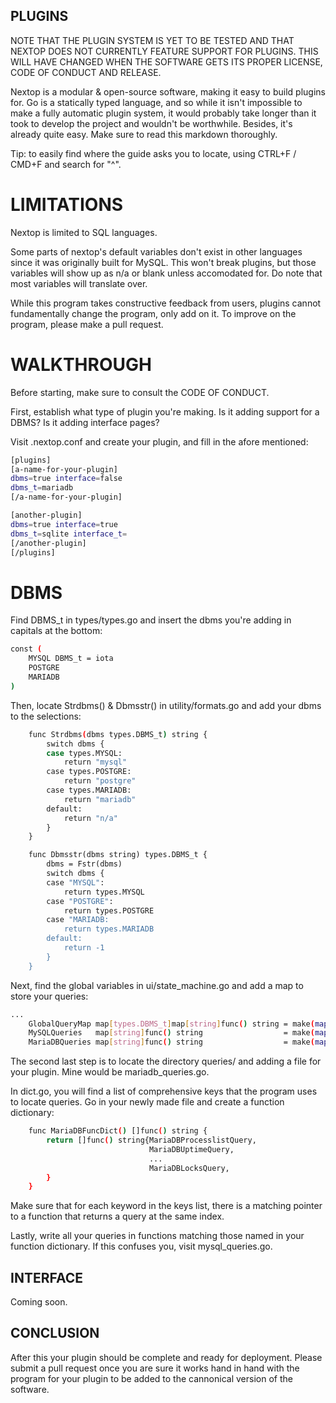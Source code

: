 ## PLUGINS
NOTE THAT THE PLUGIN SYSTEM IS YET TO BE TESTED AND THAT NEXTOP DOES NOT
CURRENTLY FEATURE SUPPORT FOR PLUGINS. THIS WILL HAVE CHANGED WHEN THE SOFTWARE
GETS ITS PROPER LICENSE, CODE OF CONDUCT AND RELEASE.

Nextop is a modular & open-source software, making it easy to build plugins for.
Go is a statically typed language, and so while it isn't impossible to make a fully automatic
plugin system, it would probably take longer than it took to develop the project and 
wouldn't be worthwhile. Besides, it's already quite easy. Make sure to read this markdown thoroughly.

Tip: to easily find where the guide asks you to locate, using CTRL+F / CMD+F and search for "^".

# LIMITATIONS
Nextop is limited to SQL languages.

Some parts of nextop's default variables don't exist in other languages since it was originally built for MySQL.
This won't break plugins, but those variables will show up as n/a or blank unless accomodated for.
Do note that most variables will translate over.

While this program takes constructive feedback from users, plugins cannot fundamentally change the
program, only add on it. To improve on the program, please make a pull request.

# WALKTHROUGH
Before starting, make sure to consult the CODE OF CONDUCT.

First, establish what type of plugin you're making. Is it adding support for a DBMS? Is it adding
interface pages?

Visit .nextop.conf and create your plugin, and fill in the afore mentioned:
```bash
[plugins]
[a-name-for-your-plugin]
dbms=true interface=false
dbms_t=mariadb
[/a-name-for-your-plugin]

[another-plugin]
dbms=true interface=true
dbms_t=sqlite interface_t=
[/another-plugin]
[/plugins]
```

# DBMS
Find DBMS_t in types/types.go and insert the dbms you're adding in capitals at the bottom:
```bash
const (
	MYSQL DBMS_t = iota
	POSTGRE
    MARIADB
)
```

Then, locate Strdbms() & Dbmsstr() in utility/formats.go and add your dbms to the selections:
```bash
    func Strdbms(dbms types.DBMS_t) string {
        switch dbms {
        case types.MYSQL:
            return "mysql"
        case types.POSTGRE:
            return "postgre"
        case types.MARIADB:
            return "mariadb"
        default:
            return "n/a"
        }
    }

    func Dbmsstr(dbms string) types.DBMS_t {
        dbms = Fstr(dbms)
        switch dbms {
        case "MYSQL":
            return types.MYSQL
        case "POSTGRE":
            return types.POSTGRE
        case "MARIADB:
            return types.MARIADB
        default:
            return -1
        }
    }
```

Next, find the global variables in ui/state_machine.go and add a map to store your queries:
```bash
...
	GlobalQueryMap map[types.DBMS_t]map[string]func() string = make(map[types.DBMS_t]map[string]func() string)
	MySQLQueries   map[string]func() string                  = make(map[string]func() string)
    MariaDBQueries map[string]func() string                  = make(map[string]func() string)
```

The second last step is to locate the directory queries/ and adding a file for your plugin.
Mine would be mariadb_queries.go.

In dict.go, you will find a list of comprehensive keys that the program uses to locate queries.
Go in your newly made file and create a function dictionary:
```bash
    func MariaDBFuncDict() []func() string {
        return []func() string{MariaDBProcesslistQuery,
                               MariaDBUptimeQuery,
                               ...
                               MariaDBLocksQuery,
        }
    }
```

Make sure that for each keyword in the keys list, there is a matching pointer to a function that 
returns a query at the same index.

Lastly, write all your queries in functions matching those named in your function dictionary.
If this confuses you, visit mysql_queries.go.

## INTERFACE
Coming soon.

## CONCLUSION
After this your plugin should be complete and ready for deployment. Please submit a pull request
once you are sure it works hand in hand with the program for your plugin to be added to the cannonical
version of the software.
